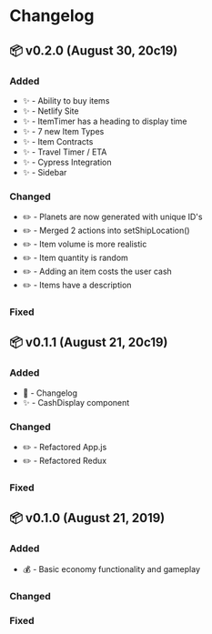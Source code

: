 # Changelog

## 📦 v0.2.0 (August 30, 20c19)

### Added

- ✨ - Ability to buy items
- ✨ - Netlify Site
- ✨ - ItemTimer has a heading to display time
- ✨ - 7 new Item Types
- ✨ - Item Contracts
- ✨ - Travel Timer / ETA
- ✨ - Cypress Integration
- ✨ - Sidebar

### Changed

- ✏️ - Planets are now generated with unique ID's
- ✏️ - Merged 2 actions into setShipLocation()
- ✏️ - Item volume is more realistic
- ✏️ - Item quantity is random
- ✏️ - Adding an item costs the user cash
- ✏️ - Items have a description

### Fixed

## 📦 v0.1.1 (August 21, 20c19)

### Added

- 📝 - Changelog
- ✨ - CashDisplay component

### Changed

- ✏️ - Refactored App.js
- ✏️ - Refactored Redux

### Fixed

## 📦 v0.1.0 (August 21, 2019)

### Added

- 💰 - Basic economy functionality and gameplay

### Changed

### Fixed
